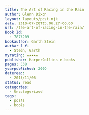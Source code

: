 ```yaml
---
title: The Art of Racing in the Rain
author: Glenn Dixon
layout: layouts/post.njk
date: 2018-07-28T15:06:27+00:00
url: /the-art-of-racing-in-the-rain/
Book Id:
  - 7876209
bookauthor: Garth Stein
Author l-f:
  - Stein, Garth
myrating: ★★★★★
publisher: HarperCollins e-books
pages: 338
yearpublished: 2009
dateread:
  - 2016/11/06
status: read
categories:
  - Uncategorized
tags:
  - posts
  - books
---
```

